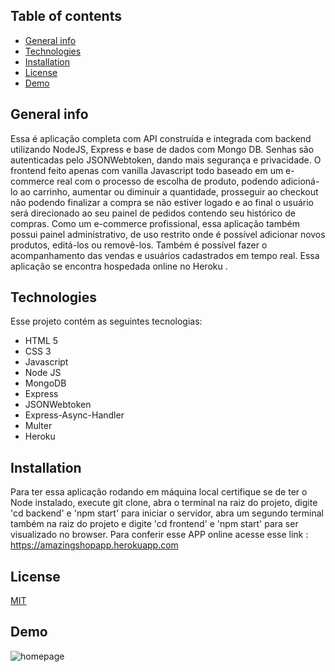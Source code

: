## Table of contents
* [General info](#general-info)
* [Technologies](#technologies)
* [Installation](#Installation)
* [License](#License)
* [Demo](#Demo)

## General info
Essa é aplicação completa com API construída e integrada com backend utilizando NodeJS, Express e base de dados com Mongo DB. Senhas são autenticadas pelo JSONWebtoken, dando mais segurança e privacidade. 
O frontend feito apenas com vanilla Javascript  todo baseado em um e-commerce real com o processo de escolha de produto, podendo adicioná-lo ao carrinho, aumentar ou diminuir a quantidade, prosseguir ao checkout não podendo finalizar a compra se não estiver logado e ao final o usuário será direcionado ao seu painel de pedidos contendo seu histórico de compras. 
Como um e-commerce profissional, essa aplicação também possui painel administrativo, de uso restrito onde é possível adicionar novos produtos, editá-los ou removê-los. Também é possível fazer o acompanhamento das vendas e usuários cadastrados em tempo real. 
Essa aplicação se encontra hospedada online no Heroku . 
	
## Technologies
Esse projeto contém as seguintes tecnologias:
* HTML 5
* CSS 3 
* Javascript
* Node JS
* MongoDB
* Express
* JSONWebtoken
* Express-Async-Handler
* Multer
* Heroku
	
## Installation
Para ter essa aplicação rodando em máquina local certifique se de ter o Node instalado, execute git clone, abra o terminal na raiz do projeto, digite 'cd backend' e 'npm start' para iniciar o servidor, abra um segundo terminal também na raiz do projeto e digite 'cd frontend' e 'npm start' para ser visualizado no browser.
Para conferir esse APP online acesse esse link : https://amazingshopapp.herokuapp.com
 

## License
[MIT](https://choosealicense.com/licenses/mit/)


## Demo
![homepage](https://user-images.githubusercontent.com/66249777/106828058-3e224f80-6668-11eb-82fe-dffcea166eec.png)




 
